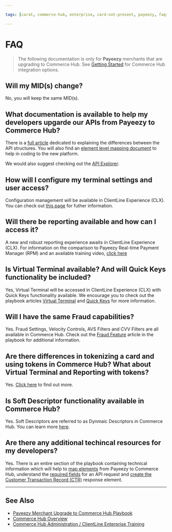 ```yaml
---

tags: [carat, commerce-hub, enterprise, card-not-present, payeezy, faqs]

---
```


# FAQ

<!-- theme: danger -->
> The following documentation is only for **Payeezy** merchants that are upgrading to Commerce Hub. See [Getting Started](?path=docs/Getting-Started/Getting-Started-General.md) for Commerce Hub integration options.

## Will my MID(s) change?

No, you will keep the same MID(s).

## What documentation is available to help my developers upgarde our APIs from Payeezy to Commerce Hub?

There is a [full article](?path=docs/Resources/Guides/Payeezy/Payeezy-UpgradetoCH-CoreAPI.md) dedicated to explaining the differences between the API structures.  You will also find an [element level mapping document](?path=docs/Resources/Guides/Payeezy/Payeezy-UpgradetoCH-TechnicalAPI.md) to help in coding to the new platform.

We would also suggest checking out the [API Explorer](../api/?type=post&path=/payments/v1/charges).

## How will I configure my terminal settings and user access?

Configuration management will be available in ClientLine Experience (CLX).  You can check out [this page](?path=docs/Resources/Guides/Payeezy/Payeezy-UpgradetoCH-CoreConfig.md) for futher information.

## Will there be reporting available and how can I access it?

A new and robust reporting experience awaits in ClientLine Experience (CLX). For information on the comparison to Payeezy Real-time Payment Manager (RPM) and an available training video, [click here](?path=docs/Resources/Guides/Payeezy/Payeezy-UpgradetoCH-CoreReporting.md)

## Is Virtual Terminal available?  And will Quick Keys functionality be included?

Yes, Virtual Terminal will be accessed in ClientLine Experience (CLX) with Quick Keys functionality available.  We encourage you to check out the playbook articles [Virtual Terminal](?path=docs/Resources/Guides/Payeezy/Payeezy-UpgradetoCH-CoreVT.md) and [Quick Keys](?path=docs/Resources/Guides/Payeezy/Payeezy-UpgradetoCH-FeaturesQuickKey.md) for more information.

## Will I have the same Fraud capabilities?

Yes.  Fraud Settings, Velocity Controls, AVS Filters and CVV Filters are all available in Commerce Hub. Check out the [Fraud Feature](?path=docs/Resources/Guides/Payeezy/Payeezy-UpgradetoCH-FeaturesFraud.md) article in the playbook for additional information.

## Are there differences in tokenizing a card and using tokens in Commerce Hub?  What about Virtual Terminal and Reporting with tokens?

Yes.  [Click here](?path=docs/Resources/Guides/Payeezy/Payeezy-UpgradetoCH-FeaturesTokens.md) to find out more.

## Is Soft Descriptor functionality available in Commerce Hub?

Yes.  Soft Descriptors are referred to as Dynmaic Descriptors in Commerce Hub. You can learn more [here](?path=docs/Resources/Guides/Payeezy/Payeezy-UpgradetoCH-FeaturesSoftD.md).

## Are there any additional techincal resources for my developers?

Yes.  There is an entire section of the playbook containing technical information which will help to [map elements](?path=docs/Resources/Guides/Payeezy/Payeezy-UpgradetoCH-TechnicalAPI.md) from Payeezy to Commerce Hub, understand the [required fields](?path=docs/Resources/Guides/Payeezy/Payeezy-UpgradetoCH-TechnicalRequired.md) for an API request and [create the Customer Transaction Record (CTR)](?path=docs/Resources/Guides/Payeezy/Payeezy-UpgradetoCH-TechnicalCTR.md) response element.

---

## See Also

- [Payeezy Merchant Upgrade to Commerce Hub Playbook](?path=docs/Resources/Guides/Payeezy/PayeezyUpgradetoCHGuideLandingPage.md)
- [Commerce Hub Overview](?path=docs/Getting-Started/Getting-Started-General.md)
- [Commerce Hub Administration / ClientLine Enterprise Training](https://fiserv.cloudguides.com/en-us/guides/ClientLine%20Enterprise%20from%20Fiserv)
